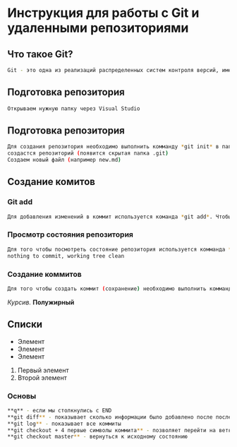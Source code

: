 # Инструкция для работы с Git и удаленными репозиториями

## Что такое Git?
```sh
Git - это одна из реализаций распределенных систем контроля версий, имеющая как и локальные, так и удаленные репозитории. Является самой популярной реализацией систем контроля версий в мире.
```
## Подготовка репозитория
```sh
Открываем нужную папку через Visual Studio
```
## Подготовка репозитория
```sh
Для создания репозитория необходимо выполнить комманду *git init* в папке с репозиторием и у Вас 
создастся репозиторий (появится скрытая папка .git)
Создаем новый файл (например new.md)
```
## Создание комитов

### Git add
```sh
Для добавления изменений в коммит используется команда *git add*. Чтобы использовать комманду *git add* напишите *git add <имя файла>* Затем вводим первые буквы названия файла и нажимаем Tab (программа сама подставит название файла)
```

### Просмотр состояния репозитория
```sh
Для того чтобы посмотреть состояние репозитория используется комманда *git status*. Для этого необходимо в папке с репозиторием написать *git status* и вы увидите были ли изменения в файлах, или их не было. Должно быть: On branch master
nothing to commit, working tree clean
```
### Создание коммитов
```sh
Для того чтобы создать коммит (сохранение) необходимо выполнить комманду *git commit*. Выполняется он так *git commit -m* <название сохранения>
```
*Курсив.*
**Полужирный**
## Списки
* Элемент
* Элемент
* Элемент
1. Первый элемент
2. Второй элемент

### Основы
```sh
**q** - если мы столкнулись с END
**git diff** - показывает сколько информации было добавлено после последнего сохранения
**git log** - показывает все коммиты
**git checkout + 4 первые символы коммита** - позволяет перейти на ветку
**git checkout master** - вернуться к исходному состоянию